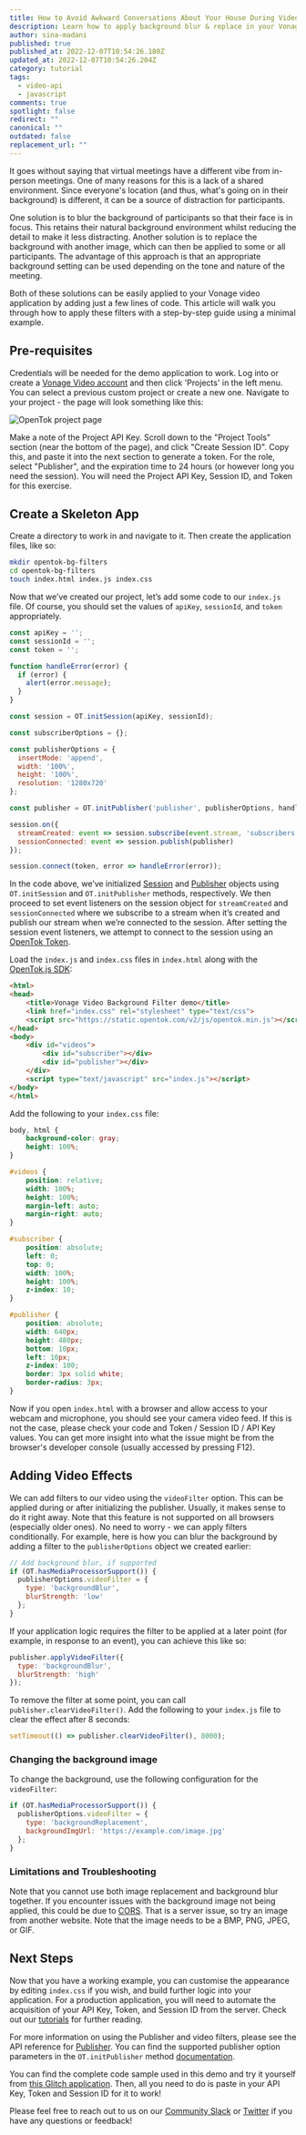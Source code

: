 ```yaml
---
title: How to Avoid Awkward Conversations About Your House During Video Calls
description: Learn how to apply background blur & replace in your Vonage Video applications
author: sina-madani
published: true
published_at: 2022-12-07T10:54:26.180Z
updated_at: 2022-12-07T10:54:26.204Z
category: tutorial
tags:
  - video-api
  - javascript
comments: true
spotlight: false
redirect: ""
canonical: ""
outdated: false
replacement_url: ""
---
```

It goes without saying that virtual meetings have a different vibe from in-person meetings. One of many reasons for this is a lack of a shared environment. Since everyone's location (and thus, what's going on in their background) is different, it can be a source of distraction for participants. 

One solution is to blur the background of participants so that their face is in focus. This retains their natural background environment whilst reducing the detail to make it less distracting. Another solution is to replace the background with another image, which can then be applied to some or all participants. The advantage of this approach is that an appropriate background setting can be used depending on the tone and nature of the meeting.

Both of these solutions can be easily applied to your Vonage video application by adding just a few lines of code. This article will walk you through how to apply these filters with a step-by-step guide using a minimal example.

## Pre-requisites

Credentials will be needed for the demo application to work. Log into or create a [Vonage Video account](https://www.tokbox.com/account) and then click 'Projects' in the left menu. You can select a previous custom project or create a new one. Navigate to your project - the page will look something like this:

![OpenTok project page](/content/blog/background-blur-replace/opentok-project.png)

Make a note of the Project API Key. Scroll down to the "Project Tools" section (near the bottom of the page), and click "Create Session ID". Copy this, and paste it into the next section to generate a token. For the role, select "Publisher", and the expiration time to 24 hours (or however long you need the session). You will need the Project API Key, Session ID, and Token for this exercise.

## Create a Skeleton App

Create a directory to work in and navigate to it. Then create the application files, like so:

```sh
mkdir opentok-bg-filters
cd opentok-bg-filters
touch index.html index.js index.css
```

Now that we’ve created our project, let’s add some code to our `index.js` file. Of course, you should set the values of `apiKey`, `sessionId`, and `token` appropriately.

```javascript
const apiKey = '';
const sessionId = '';
const token = '';

function handleError(error) {
  if (error) {
    alert(error.message);
  }
}

const session = OT.initSession(apiKey, sessionId);

const subscriberOptions = {};

const publisherOptions = {
  insertMode: 'append',
  width: '100%',
  height: '100%',
  resolution: '1280x720'
};

const publisher = OT.initPublisher('publisher', publisherOptions, handleError);

session.on({
  streamCreated: event => session.subscribe(event.stream, 'subscribers', subscriberOptions, handleError),
  sessionConnected: event => session.publish(publisher)
});

session.connect(token, error => handleError(error));
```

In the code above, we’ve initialized [Session](https://tokbox.com/developer/sdks/js/reference/Session.html) and [Publisher](https://tokbox.com/developer/sdks/js/reference/Publisher.html) objects using `OT.initSession` and `OT.initPublisher` methods, respectively. We then proceed to set event listeners on the session object for `streamCreated` and `sessionConnected` where we subscribe to a stream when it’s created and publish our stream when we’re connected to the session. After setting the session event listeners, we attempt to connect to the session using an [OpenTok Token](https://tokbox.com/developer/guides/basics/#token).

Load the `index.js` and `index.css` files in `index.html` along with the [OpenTok.js SDK](https://tokbox.com/developer/sdks/js/):

```html
<html>
<head>
    <title>Vonage Video Background Filter demo</title>
    <link href="index.css" rel="stylesheet" type="text/css">
    <script src="https://static.opentok.com/v2/js/opentok.min.js"></script>
</head>
<body>
    <div id="videos">
        <div id="subscriber"></div>
        <div id="publisher"></div>
    </div>
    <script type="text/javascript" src="index.js"></script>
</body>
</html>
```

Add the following to your `index.css` file:

```css
body, html {
    background-color: gray;
    height: 100%;
}

#videos {
    position: relative;
    width: 100%;
    height: 100%;
    margin-left: auto;
    margin-right: auto;
}

#subscriber {
    position: absolute;
    left: 0;
    top: 0;
    width: 100%;
    height: 100%;
    z-index: 10;
}

#publisher {
    position: absolute;
    width: 640px;
    height: 480px;
    bottom: 10px;
    left: 10px;
    z-index: 100;
    border: 3px solid white;
    border-radius: 3px;
}
```

Now if you open `index.html` with a browser and allow access to your webcam and microphone, you should see your camera video feed. If this is not the case, please check your code and Token / Session ID / API Key values. You can get more insight into what the issue might be from the browser's developer console (usually accessed by pressing F12).

## Adding Video Effects

We can add filters to our video using the `videoFilter` option. This can be applied during or after initializing the publisher. Usually, it makes sense to do it right away. Note that this feature is not supported on all browsers (especially older ones). No need to worry - we can apply filters conditionally. For example, here is how you can blur the background by adding a filter to the `publisherOptions` object we created earlier:

```javascript
// Add background blur, if supported
if (OT.hasMediaProcessorSupport()) {
  publisherOptions.videoFilter = {
    type: 'backgroundBlur',
    blurStrength: 'low'
  };
}
```

If your application logic requires the filter to be applied at a later point (for example, in response to an event), you can achieve this like so:

```javascript
publisher.applyVideoFilter({
  type: 'backgroundBlur',
  blurStrength: 'high'
});
```

To remove the filter at some point, you can call `publisher.clearVideoFilter()`. Add the following to your `index.js` file to clear the effect after 8 seconds:

```javascript
setTimeout(() => publisher.clearVideoFilter(), 8000);
```

### Changing the background image

To change the background, use the following configuration for the `videoFilter`:

```javascript
if (OT.hasMediaProcessorSupport()) {
  publisherOptions.videoFilter = {
    type: 'backgroundReplacement',
    backgroundImgUrl: 'https://example.com/image.jpg'
  };
}
```

### Limitations and Troubleshooting

Note that you cannot use both image replacement and background blur together. If you encounter issues with the background image not being applied, this could be due to [CORS](https://developer.mozilla.org/en-US/docs/Web/HTTP/CORS). That is a server issue, so try an image from another website. Note that the image needs to be a BMP, PNG, JPEG, or GIF.

## Next Steps

Now that you have a working example, you can customise the appearance by editing `index.css` if you wish, and build further logic into your application. For a production application, you will need to automate the acquisition of your API Key, Token, and Session ID from the server. Check out our [tutorials](https://tokbox.com/developer/tutorials/web/basic-video-chat/#next) for further reading.

For more information on using the Publisher and video filters, please see the API reference for [Publisher](https://tokbox.com/developer/sdks/js/reference/Publisher.html#applyVideoFilter). You can find the supported publisher option parameters in the `OT.initPublisher` method [documentation](https://tokbox.com/developer/sdks/js/reference/OT.html#initPublisher).

You can find the complete code sample used in this demo and try it yourself from [this Glitch application](https://glitch.com/edit/#!/opentok-background-filters). Then, all you need to do is paste in your API Key, Token and Session ID for it to work!

Please feel free to reach out to us on our [Community Slack](https://developer.vonage.com/community/slack) or [Twitter](https://twitter.com/VonageDev) if you have any questions or feedback!
